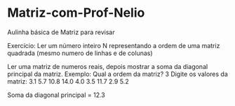 # Matriz-com-Prof-Nelio
Aulinha básica de Matriz para revisar 

Exercício: Ler um número inteiro N representando a ordem de uma matriz quadrada (mesmo numero de linhas e de colunas)

Ler uma matriz de numeros reais, depois mostrar a soma da diagonal principal da matriz.
Exemplo: 
Qual a ordem da matriz? 3
Digite os valores da matriz:
3.1    5.7    10.8
14.0   4.0    3.5
11.7   2.9    5.2

Soma da diagonal principal = 12.3
